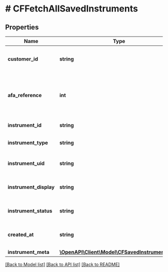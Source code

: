 # # CFFetchAllSavedInstruments

## Properties

Name | Type | Description | Notes
------------ | ------------- | ------------- | -------------
**customer_id** | **string** | customer_id for which the instrument was saved | [optional]
**afa_reference** | **int** | cf_payment_id of the successful transaction done while saving instrument | [optional]
**instrument_id** | **string** | saved instrument id | [optional]
**instrument_type** | **string** | Type of the saved instrument | [optional]
**instrument_uid** | **string** | Unique id for the saved instrument | [optional]
**instrument_display** | **string** | masked card number displayed to the customer | [optional]
**instrument_status** | **string** | status of the saved instrument | [optional]
**created_at** | **string** | timestamp at which instrument was saved | [optional]
**instrument_meta** | [**\OpenAPI\Client\Model\CFSavedInstrumentMeta**](CFSavedInstrumentMeta.md) |  | [optional]

[[Back to Model list]](../../README.md#models) [[Back to API list]](../../README.md#endpoints) [[Back to README]](../../README.md)
